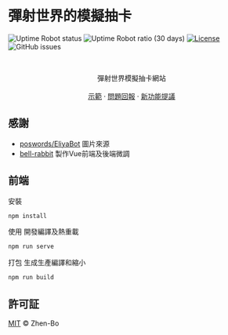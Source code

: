 # 彈射世界的模擬抽卡
![Uptime Robot status](https://img.shields.io/uptimerobot/status/m789415436-9abcf505cea11b5ba5aac571?style=for-the-badge)
![Uptime Robot ratio (30 days)](https://img.shields.io/uptimerobot/ratio/m789415436-9abcf505cea11b5ba5aac571?style=for-the-badge)
[![License](https://img.shields.io/github/license/Zhen-Bo/flipper_gacha_simulator.svg?style=for-the-badge)](/LICENSE)
![GitHub issues](https://img.shields.io/github/issues/Zhen-Bo/flipper_gacha_simulator?style=for-the-badge)

<br />
<div align="center">
  <p align="center">
    彈射世界模擬抽卡網站
    <br />
    <br />
    <a href="https://www.paverschlev.link/wf/flipper">示範</a>
    ·
    <a href="https://github.com/Zhen-Bo/flipper_gacha_simulator/issues">問題回報</a>
    ·
    <a href="https://github.com/Zhen-Bo/flipper_gacha_simulator/issues">新功能提議</a>
  </p>
</div>


## 感謝
 - [poswords/EliyaBot](https://github.com/poswords/EliyaBot) 圖片來源
 - [bell-rabbit](https://github.com/bell-rabbit) 製作Vue前端及後端微調

## 前端
安裝
```sh
npm install
```

使用
開發編譯及熱重載
```sh
npm run serve
```

打包
生成生產編譯和縮小
```sh
npm run build
```

## 許可証

[MIT](LICENSE) © Zhen-Bo
